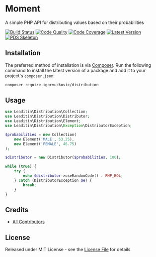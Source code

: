 # Moment

A simple PHP API for distributing values based on their probabilities

[![Build Status][ico-build]][link-build]
[![Code Quality][ico-code-quality]][link-code-quality]
[![Code Coverage][ico-code-coverage]][link-code-coverage]
[![Latest Version][ico-version]][link-packagist]
[![PDS Skeleton][ico-pds]][link-pds]

## Installation

The preferred method of installation is via [Composer](http://getcomposer.org/). Run the following command to install the latest version of a package and add it to your project's `composer.json`:

```bash
composer require igorvuckovic/distribution
```

## Usage

```php
use Leaditin\Distribution\Collection;
use Leaditin\Distribution\Distributor;
use Leaditin\Distribution\Element;
use Leaditin\Distribution\Exception\DistributorException;

$probabilities = new Collection(
    new Element('MALE', 53.25),
    new Element('FEMALE', 46.75)
);

$distributor = new Distributor($probabilities, 100);

while (true) {
    try {
        echo $distributor->useRandomCode() . PHP_EOL;
    } catch (DistributorException $e) {
        break;
    }
}

```

## Credits

- [All Contributors][link-contributors]

## License

Released under MIT License - see the [License File](LICENSE) for details.


[ico-version]: https://img.shields.io/packagist/v/igorvuckovic/distribution.svg
[ico-build]: https://travis-ci.org/igorvuckovic/distribution.svg?branch=master
[ico-code-coverage]: https://img.shields.io/scrutinizer/coverage/g/igorvuckovic/distribution.svg
[ico-code-quality]: https://img.shields.io/scrutinizer/g/igorvuckovic/distribution.svg
[ico-pds]: https://img.shields.io/badge/pds-skeleton-blue.svg

[link-packagist]: https://packagist.org/packages/igorvuckovic/distribution
[link-build]: https://travis-ci.org/igorvuckovic/distribution
[link-code-coverage]: https://scrutinizer-ci.com/g/igorvuckovic/distribution/code-structure
[link-code-quality]: https://scrutinizer-ci.com/g/igorvuckovic/distribution
[link-pds]: https://github.com/php-pds/skeleton
[link-contributors]: ../../contributors
